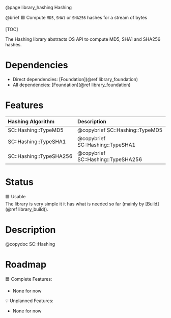 @page library_hashing Hashing

@brief 🟩 Compute `MD5`, `SHA1` or `SHA256` hashes for a stream of bytes

[TOC]

The Hashing library abstracts OS API to compute MD5, SHA1 and SHA256 hashes.  

# Dependencies
- Direct dependencies: [Foundation](@ref library_foundation)
- All dependencies: [Foundation](@ref library_foundation)

# Features
| Hashing Algorithm         | Description                           |
|:--------------------------|:--------------------------------------|
| SC::Hashing::TypeMD5      | @copybrief SC::Hashing::TypeMD5       |     
| SC::Hashing::TypeSHA1     | @copybrief SC::Hashing::TypeSHA1      |     
| SC::Hashing::TypeSHA256   | @copybrief SC::Hashing::TypeSHA256    |

# Status
🟩 Usable  
The library is very simple it it has what is needed so far (mainly by [Build](@ref library_build)). 

# Description

@copydoc SC::Hashing

# Roadmap

🟦 Complete Features:
- None for now

💡 Unplanned Features:  
- None for now
